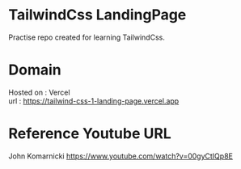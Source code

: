 # TailwindCss LandingPage

Practise repo created for learning TailwindCss.

# Domain

 Hosted on  : Vercel <br>
 url        : https://tailwind-css-1-landing-page.vercel.app

# Reference Youtube URL

John Komarnicki
https://www.youtube.com/watch?v=00gyCtIQp8E
